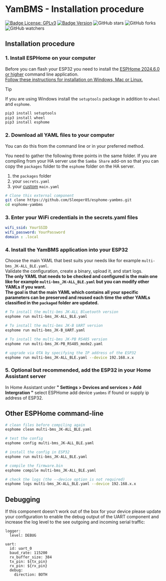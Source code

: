 # YamBMS - Installation procedure

[![Badge License: GPLv3](https://img.shields.io/badge/License-GPLv3-brightgreen.svg)](https://www.gnu.org/licenses/gpl-3.0)
[![Badge Version](https://img.shields.io/github/v/release/Sleeper85/esphome-yambms?include_prereleases&color=yellow&logo=DocuSign&logoColor=white)](https://github.com/Sleeper85/esphome-yambms/releases/latest)
![GitHub stars](https://img.shields.io/github/stars/Sleeper85/esphome-yambms)
![GitHub forks](https://img.shields.io/github/forks/Sleeper85/esphome-yambms)
![GitHub watchers](https://img.shields.io/github/watchers/Sleeper85/esphome-yambms)

## Installation procedure

### 1. Install ESPHome on your computer

Before you can flash your ESP32 you need to install the [ESPHome 2024.6.0 or higher](https://github.com/esphome/esphome/releases) command line application.<br>
[Follow these instructions for installation on Windows, Mac or Linux.](https://esphome.io/guides/installing_esphome)

> [!TIP]
> If you are using Windows install the `setuptools` package in addition to `wheel` and `esphome`.

```bash
pip3 install setuptools
pip3 install wheel
pip3 install esphome
```

### 2. Download all YAML files to your computer

You can do this from the command line or in your preferred method.

You need to gather the following three points in the same folder. If you are compiling from your HA server use the `Samba Share` add-on so that you can copy the `packages` folder to the `esphome` folder on the HA server.

  1) the `packages` folder
  2) your `secrets.yaml`
  3) your [custom](YamBMS_main_YAML_HowTo.md) `main.yaml`

```bash
# Clone this external component
git clone https://github.com/Sleeper85/esphome-yambms.git
cd esphome-yambms
```

### 3. Enter your WiFi credentials in the secrets.yaml files

```yaml
wifi_ssid: YourSSID
wifi_password: YourPassword
domain : .local
```

### 4. Install the YamBMS application into your ESP32

Choose the main YAML that best suits your needs like for example `multi-bms_JK-ALL_BLE.yaml`.<br>
Validate the configuration, create a binary, upload it, and start logs.<br>
**The only YAML that needs to be checked and configured is the main one like for example `multi-bms_JK-ALL_BLE.yaml` but you can modify other YAMLs if you want.<br>
The goal is that the main YAML which contains all your specific parameters can be preserved and reused each time the other YAMLs classified in the `packaged` folder are updated.**

```bash
# To install the multi-bms JK-ALL Bluetooth version
esphome run multi-bms_JK-ALL_BLE.yaml

# To install the multi-bms JK-B UART version
esphome run multi-bms_JK-B_UART.yaml

# To install the multi-bms JK-PB RS485 version
esphome run multi-bms_JK-PB_RS485_mode2.yaml

# upgrade via OTA by specifying the IP address of the ESP32
esphome run multi-bms_JK-ALL_BLE.yaml --device 192.168.x.x
```

### 5. Optional but recommended, add the ESP32 in your Home Assistant server

In Home Assistant under **" Settings > Devices and services > Add Intergration "** select ESPHome add device `yambms` if found or supply ip address of ESP32.

## Other ESPHome command-line

```bash
# clean files before compiling again
esphome clean multi-bms_JK-ALL_BLE.yaml

# test the config
esphome config multi-bms_JK-ALL_BLE.yaml

# install the config in ESP32
esphome run multi-bms_JK-ALL_BLE.yaml

# compile the firmware.bin
esphome compile multi-bms_JK-ALL_BLE.yaml

# check the logs (the --device option is not required)
esphome logs multi-bms_JK-ALL_BLE.yaml --device 192.168.x.x
```

## Debugging

If this component doesn't work out of the box for your device please update your configuration to enable the debug output of the UART component and increase the log level to the see outgoing and incoming serial traffic:

```
logger:
  level: DEBUG

uart:
  id: uart_0
  baud_rate: 115200
  rx_buffer_size: 384
  tx_pin: ${tx_pin}
  rx_pin: ${rx_pin}
  debug:
    direction: BOTH
```
